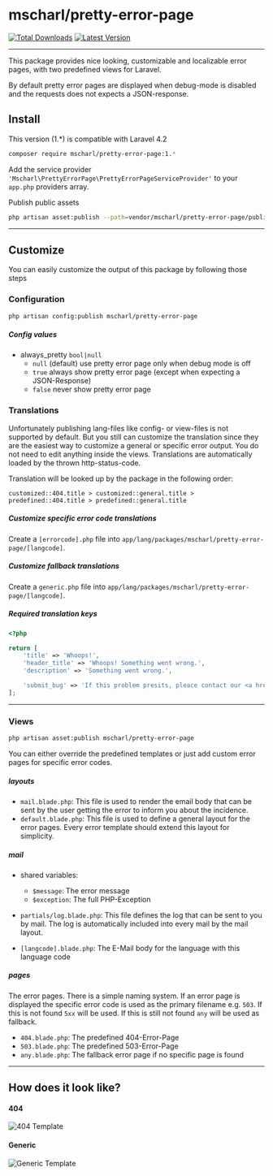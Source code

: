 # mscharl/pretty-error-page
[![Total Downloads](https://img.shields.io/packagist/dm/mscharl/pretty-error-page.svg)](https://packagist.org/packages/mscharl/pretty-error-page) [![Latest Version](http://img.shields.io/packagist/v/mscharl/pretty-error-page.svg)](https://packagist.org/packages/mscharl/pretty-error-page)

-----

This package provides nice looking, customizable and localizable error pages, with two predefined views for Laravel.

By default pretty error pages are displayed when debug-mode is disabled and the requests does not expects a JSON-response.

## Install
This version (1.*) is compatible with Laravel 4.2
```sh
composer require mscharl/pretty-error-page:1.*
```

Add the service provider `'Mscharl\PrettyErrorPage\PrettyErrorPageServiceProvider'` to your `app.php` providers array.

Publish public assets
```sh
php artisan asset:publish --path=vendor/mscharl/pretty-error-page/public mscharl/pretty-error-page
```

-----

## Customize
You can easily customize the output of this package by following those steps

### Configuration
```sh
php artisan config:publish mscharl/pretty-error-page
```

##### Config values
* always_pretty `bool|null`
  * `null` (default) use pretty error page only when debug mode is off
  * `true` always show pretty error page (except when expecting a JSON-Response)
  * `false` never show pretty error page

### Translations
Unfortunately publishing lang-files like config- or view-files is not supported by default.
But you still can customize the translation since they are the easiest way to customize a general or specific error output. You do not need to edit anything inside the views. Translations are automatically loaded by the thrown http-status-code.

Translation will be looked up by the package in the following order:
```
customized::404.title > customized::general.title > predefined::404.title > predefined::general.title
```

##### Customize specific error code translations
Create a `[errorcode].php` file into `app/lang/packages/mscharl/pretty-error-page/[langcode]`.

##### Customize fallback translations
Create a `generic.php` file into `app/lang/packages/mscharl/pretty-error-page/[langcode]`.

##### Required translation keys
```php
<?php

return [
    'title' => 'Whoops!',
    'header_title' => 'Whoops! Something went wrong.',
    'description' => 'Something went wrong.',

    'submit_bug' => 'If this problem presits, pleace contact our <a href=":link">Support-Team</a>',
];
```

-----

### Views
```sh
php artisan asset:publish mscharl/pretty-error-page
```

You can either override the predefined templates or just add custom error pages for specific error codes.

##### layouts
* `mail.blade.php`: This file is used to render the email body that can be sent by the user getting the error to inform you about the incidence.
* `default.blade.php`: This file is used to define a general layout for the error pages. Every error template should extend this layout for simplicity.

##### mail
* shared variables:
  * `$message`: The error message
  * `$exception`: The full PHP-Exception
    
* `partials/log.blade.php`: This file defines the log that can be sent to you by mail. The log is automatically included into every mail by the mail layout.
* `[langcode].blade.php`: The E-Mail body for the language with this language code

##### pages
The error pages. There is a simple naming system.
If an error page is displayed the specific error code is used as the primary filename e.g. `503`. If this is not found `5xx` will be used. If this is still not found `any` will be used as fallback.

* `404.blade.php`: The predefined 404-Error-Page
* `503.blade.php`: The predefined 503-Error-Page
* `any.blade.php`: The fallback error page if no specific page is found

-----

## How does it look like?

#### 404
![404 Template](https://cdn.rawgit.com/mscharl/pretty-error-page/master/preview-404.png)

#### Generic
![Generic Template](https://cdn.rawgit.com/mscharl/pretty-error-page/master/preview-any.png)

